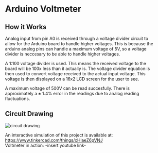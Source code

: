 # Arduino Voltmeter

## How it Works 
Analog input from pin A0 is received through a voltage divider circuit to allow for the Arduino board to handle higher voltages. 
This is because the arduino analog pins can handle a maximum voltage of 5V, so a voltage divider is neccesary to be able to handle 
higher voltages. 

A 1:100 voltage divider is used. This means the received voltage to the board will be 100x less than it actually is. 
The voltage divider equation is then used to convert voltage received to the actual input voltage. This voltage is then displayed on a 
16x2 LCD screen for the user to see.

A maximum voltage of 500V can be read succesfully. There is approximately a ± 1.4% error in the readings due to analog reading fluctuations.

## Circuit Drawing 

![circuit drawing](https://user-images.githubusercontent.com/29009445/29237480-fd0d564a-7eec-11e7-881d-a8a4b6132418.png)

An interactive simulation of this project is available at: https://www.tinkercad.com/things/cHlaeZ6pVNJ  <br />
Voltmeter in action: -insert youtube link-
